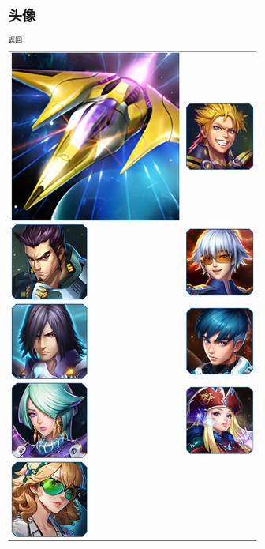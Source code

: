 # 头像

[返回](../)

| | |
| --- | --- |
| ![](./avatar-1.png) | ![](./avatar-2.png) |
| ![](./avatar-3.png) | ![](./avatar-4.png) |
| ![](./avatar-5.png) | ![](./avatar-6.png) |
| ![](./avatar-7.png) | ![](./avatar-8.png) |
| ![](./avatar-9.png) | |
